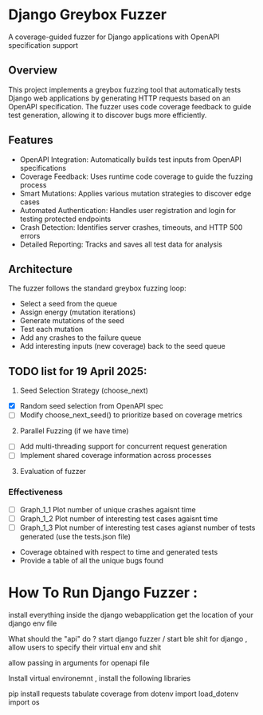 # Django Greybox Fuzzer
A coverage-guided fuzzer for Django applications with OpenAPI specification support 

## Overview
This project implements a greybox fuzzing tool that automatically tests Django web applications by generating HTTP requests based on an OpenAPI specification. The fuzzer uses code coverage feedback to guide test generation, allowing it to discover bugs more efficiently.

## Features
- OpenAPI Integration: Automatically builds test inputs from OpenAPI specifications
- Coverage Feedback: Uses runtime code coverage to guide the fuzzing process
- Smart Mutations: Applies various mutation strategies to discover edge cases
- Automated Authentication: Handles user registration and login for testing protected endpoints
- Crash Detection: Identifies server crashes, timeouts, and HTTP 500 errors
- Detailed Reporting: Tracks and saves all test data for analysis


## Architecture 
The fuzzer follows the standard greybox fuzzing loop:

- Select a seed from the queue
- Assign energy (mutation iterations)
- Generate mutations of the seed
- Test each mutation
- Add any crashes to the failure queue
- Add interesting inputs (new coverage) back to the seed queue

## TODO list for 19 April 2025: 
1. Seed Selection Strategy (choose_next)
  - [x] Random seed selection from OpenAPI spec
  - [ ] Modify choose_next_seed() to prioritize based on coverage metrics
 
2. Parallel Fuzzing (if we have time)
  - [ ] Add multi-threading support for concurrent request generation
  - [ ] Implement shared coverage information across processes
 
3. Evaluation of fuzzer 
### Effectiveness
  - [ ] Graph_1_1 Plot number of unique crashes agaisnt time 
  - [ ] Graph_1_2 Plot number of interesting test cases agaisnt time 
  - [ ] Graph_1_3 Plot number of interesting test cases agianst number of tests generated (use the tests.json file)
  - Coverage obtained with respect to time and generated tests 
  - Provide a table of all the unique bugs found


# How To Run Django Fuzzer : 

install everything inside the django webapplication 
get the location of your django env file 

What should the "api" do ?
start django fuzzer / start ble shit 
for django , allow users to specify their virtual env and shit 


allow passing in arguments for openapi file 



Install virtual environemnt , 
install the following libraries 

pip install requests tabulate coverage
from dotenv import load_dotenv
import os
